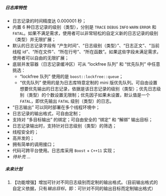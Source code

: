 ##### 日志库特性

* 日志记录的时间精度达 0.000001 秒；
* 内置 6 种日志记录的级别（类型），分别是 `TRACE` `DEBUG` `INFO` `WARN` `ERROR` 和 `FATAL`。如果不满足需求，使用者可以非常轻松的自定义新的日志记录的级别（类型）并无限扩展；
* 默认的日志记录字段有 “产生时间”、“日志级别（类型）”、“日志正文”、“当前线程 id”、“所在文件”、“所在行号”、“所在函数”。如果这些字段未满足需求，使用者可以自由的无限扩展；
* 底层并发容器（日志记录缓冲区）可从 “lockfree 队列” 和 “优先队列” 中任意挑选：
	* “lockfree 队列” 使用的是 `boost::lockfree::queue`；
	* “优先队列” 使用的是为日志库特意定制的 mini 版优先队列。可自由设置想要优先输出的日志记录，依据是该日志记录的级别（类型）；优先日志级别（类型）的个数设置无限制；优先因子如果未设置，默认值是一个 `FATAL`，即优先输出 `FATAL` 级别（类型）的日志。
* “日志输出” 可以同时部署在多个线程环境中；
* 日志记录的输出格式，可自由定制；
* 支持对 “多目标输出” 的绑定；可自由安全的 “绑定” 和 “解绑” 输出目标；
* 日志记录输出时，支持针对日志级别（类型）的筛选；
* 线程安全的；
* 高并发的；
* 拥有简单的调用接口；
* 代码可跨平台使用。日志库采用 `Boost` + `C++11` 实现；
* *待补充 ...*


##### 未来计划

1. 【功能增强】增加可针对不同日志级别而定制的输出格式。（目前输出格式的自定义依据，只有*输出目标*，即：可针对不同的输出目标而定制输出格式）